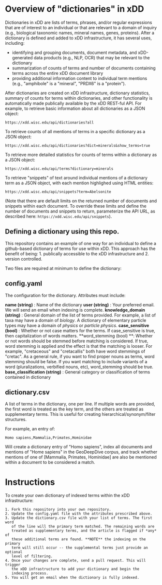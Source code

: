 # Overview of "dictionaries" in xDD
Dictionaries in xDD are lists of terms, phrases, and/or regular expressions that are of interest to an individual or that are relevant to a domain of inquiry (e.g., biological taxonomic names, mineral names, genes, proteins). After a dictionary is defined and added to xDD infrastructure, it has several uses, including:

- identifying and grouping documents, document metadata, and xDD-generated data products (e.g., NLP, OCR) that may be relevant to the dictionary
- summarization of counts of terms and number of documents containing terms across the entire xDD document library
- providing additional information content to individual term mentions (e.g., "amphibole" is a "mineral", "PRDX6" is a "protein").

After dictionaries are created on xDD infrastructure, dictionary statistics, summary of counts for terms within dictionaries, and other functionality is automatically made publically available by the xDD REST-ful API. For example, to retrieve basic information about all dictionaries as a JSON object: 

```https://xdd.wisc.edu/api/dictionaries?all```

To retrieve counts of all mentions of terms in a specific dictionary as a JSON object:

```https://xdd.wisc.edu/api/dictionaries?dict=minerals&show_terms=true```

To retrieve more detailed statistics for counts of terms within a dictionary as a JSON object:

```https://xdd.wisc.edu/api/terms?dictionary=minerals```

To retrieve "snippets" of text around individual mentions of a dictionary term as a JSON object, with each mention highlighed using HTML entities:

```https://xdd.wisc.edu/api/snippets?term=Abelsonite```

(Note that there are default limits on the returned number of documents and snippets within each document. To override these limits and define the number of documents and snippets to return, parameterize the API URL, as described here: ```https://xdd.wisc.edu/api/snippets```).

## Defining a dictionary using this repo.

This repository contains an example of one way for an individual to define a github-based
dictionary of terms for use within xDD. This approach has the benefit of being: 1. publically accessible to the
xDD infrastructure and 2. version controlled.

Two files are required at minimum to define the dictionary:

## config.yaml
The configuration for the dictionary. Attributes must include:

**name (string)** : Name of the dictionary
**user (string)** : Your preferred email. We will send an email when indexing
is complete.
**knowledge_domain (string)** : General domain of the list of terms provided.
For example, a list of taxa may have a domain of *biology*. A dictionary of
elementary particle types may have a domain of *physics* or *particle physics*.
**case_sensitive (bool)** : Whether or not case matters for the terms. If
case_sensitive is true, then capitalization of words matters.
**word_stemming (bool) **: Whether or not words should be stemmed before
matching is considered. If true, word stemming is applied and the effect is
that the matching is looser. For example, "cretaceous" and "cretacallis" both
have word stemmings of "cretac". As a general rule, if you want to find proper
nouns as terms, word stemming should be false. If you want matching to include
variants of a word (pluralizations, verbified nouns, etc), word_stemming should
be true.
**base_classification (string)** : General category or classification of terms contained in dictionary

## dictionary.csv

A list of terms in the dictionary, one per line.  If multiple words are
provided, the first word is treated as the key term, and the others are treated
as supplementary terms. This is useful for creating hierarchical/synonym/filter
structures. 

For example, an entry of:

```
Homo sapiens,Mammalia,Primates,Hominidae
```
Will create a dictionary entry of "Homo sapiens", index all documents and
mentions of "Home sapiens" in the GeoDeepDive corpus, and track whether
mentions of one of [Mammalia, Primates, Hominidae] are also be mentioned within
a document to be considered a match.

# Instructions

To create your own dictionary of indexed terms within the xDD infrastructure:

    1. Fork this repository into your own repository.
    2. Update the config.yaml file with the attributes prescribed above.
    3. Update the dictionary.csv file with your list of terms. The first word
       of the line will the primary term matched. The remaining words are
       treated as supplementary terms, and the article is flagged if *any* of
       these additional terms are found. **NOTE** the indexing on the primary
       term will still occur -- the supplemental terms just provide an optional
       level of filtering.
    4. Once your changes are complete, send a pull request. This will trigger
       the xDD infrastructure to add your dictionary and begin the
       indexing process.
    5. You will get an email when the dictionary is fully indexed.
